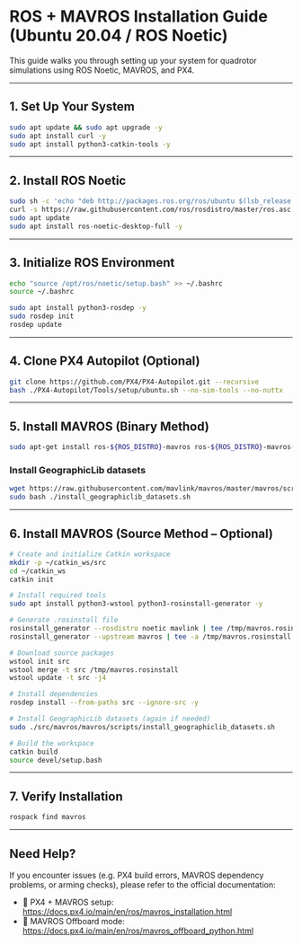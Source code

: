# ROS + MAVROS Installation Guide (Ubuntu 20.04 / ROS Noetic)

This guide walks you through setting up your system for quadrotor simulations using ROS Noetic, MAVROS, and PX4.

---

## 1. Set Up Your System

```bash
sudo apt update && sudo apt upgrade -y
sudo apt install curl -y
sudo apt install python3-catkin-tools -y
```

---

## 2. Install ROS Noetic

```bash
sudo sh -c 'echo "deb http://packages.ros.org/ros/ubuntu $(lsb_release -sc) main" > /etc/apt/sources.list.d/ros-latest.list'
curl -s https://raw.githubusercontent.com/ros/rosdistro/master/ros.asc | sudo apt-key add -
sudo apt update
sudo apt install ros-noetic-desktop-full -y
```

---

## 3. Initialize ROS Environment

```bash
echo "source /opt/ros/noetic/setup.bash" >> ~/.bashrc
source ~/.bashrc

sudo apt install python3-rosdep -y
sudo rosdep init
rosdep update
```

---

## 4. Clone PX4 Autopilot (Optional)

```bash
git clone https://github.com/PX4/PX4-Autopilot.git --recursive
bash ./PX4-Autopilot/Tools/setup/ubuntu.sh --no-sim-tools --no-nuttx
```

---

## 5. Install MAVROS (Binary Method)

```bash
sudo apt-get install ros-${ROS_DISTRO}-mavros ros-${ROS_DISTRO}-mavros-extras ros-${ROS_DISTRO}-mavros-msgs -y
```

### Install GeographicLib datasets

```bash
wget https://raw.githubusercontent.com/mavlink/mavros/master/mavros/scripts/install_geographiclib_datasets.sh
sudo bash ./install_geographiclib_datasets.sh
```

---

## 6. Install MAVROS (Source Method – Optional)

```bash
# Create and initialize Catkin workspace
mkdir -p ~/catkin_ws/src
cd ~/catkin_ws
catkin init

# Install required tools
sudo apt install python3-wstool python3-rosinstall-generator -y

# Generate .rosinstall file
rosinstall_generator --rosdistro noetic mavlink | tee /tmp/mavros.rosinstall
rosinstall_generator --upstream mavros | tee -a /tmp/mavros.rosinstall

# Download source packages
wstool init src
wstool merge -t src /tmp/mavros.rosinstall
wstool update -t src -j4

# Install dependencies
rosdep install --from-paths src --ignore-src -y

# Install GeographicLib datasets (again if needed)
sudo ./src/mavros/mavros/scripts/install_geographiclib_datasets.sh

# Build the workspace
catkin build
source devel/setup.bash
```

---

## 7. Verify Installation

```bash
rospack find mavros
```

---

## Need Help?

If you encounter issues (e.g. PX4 build errors, MAVROS dependency problems, or arming checks), please refer to the official documentation:

- 🔧 PX4 + MAVROS setup: https://docs.px4.io/main/en/ros/mavros_installation.html  
- 🚀 MAVROS Offboard mode: https://docs.px4.io/main/en/ros/mavros_offboard_python.html
